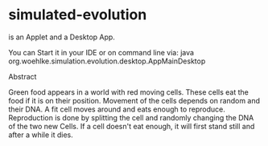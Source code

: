 simulated-evolution
===================

is an Applet and a Desktop App.

You can Start it in your IDE or on command line via:
java org.woehlke.simulation.evolution.desktop.AppMainDesktop

Abstract

Green food appears in a world with red moving cells. These cells eat the food if it is on their position.
Movement of the cells depends on random and their DNA. A fit cell moves around and eats enough to reproduce.
Reproduction is done by splitting the cell and randomly changing the DNA of the two new Cells.
If a cell doesn't eat enough, it will first stand still and after a while it dies.
